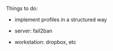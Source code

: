 Things to do:

* implement profiles in a structured way 

* server: fail2ban
* workstation: dropbox, etc




